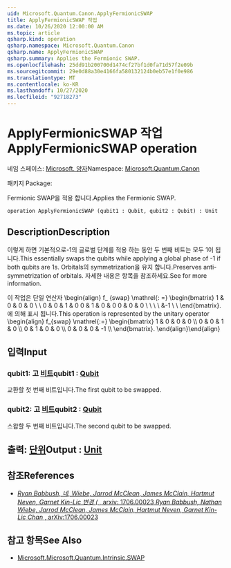 ```yaml
---
uid: Microsoft.Quantum.Canon.ApplyFermionicSWAP
title: ApplyFermionicSWAP 작업
ms.date: 10/26/2020 12:00:00 AM
ms.topic: article
qsharp.kind: operation
qsharp.namespace: Microsoft.Quantum.Canon
qsharp.name: ApplyFermionicSWAP
qsharp.summary: Applies the Fermionic SWAP.
ms.openlocfilehash: 25dd91b200700d1474cf27bf1d0fa71d57f2e09b
ms.sourcegitcommit: 29e0d88a30e4166fa580132124b0eb57e1f0e986
ms.translationtype: MT
ms.contentlocale: ko-KR
ms.lasthandoff: 10/27/2020
ms.locfileid: "92718273"
---
```

# <a name="applyfermionicswap-operation"></a><span data-ttu-id="dae60-102">ApplyFermionicSWAP 작업</span><span class="sxs-lookup"><span data-stu-id="dae60-102">ApplyFermionicSWAP operation</span></span>

<span data-ttu-id="dae60-103">네임 스페이스: [Microsoft. 양자](xref:Microsoft.Quantum.Canon)</span><span class="sxs-lookup"><span data-stu-id="dae60-103">Namespace: [Microsoft.Quantum.Canon](xref:Microsoft.Quantum.Canon)</span></span>

<span data-ttu-id="dae60-104">패키지 [](https://nuget.org/packages/)</span><span class="sxs-lookup"><span data-stu-id="dae60-104">Package: [](https://nuget.org/packages/)</span></span>


<span data-ttu-id="dae60-105">Fermionic SWAP을 적용 합니다.</span><span class="sxs-lookup"><span data-stu-id="dae60-105">Applies the Fermionic SWAP.</span></span>

```qsharp
operation ApplyFermionicSWAP (qubit1 : Qubit, qubit2 : Qubit) : Unit
```


## <a name="description"></a><span data-ttu-id="dae60-106">Description</span><span class="sxs-lookup"><span data-stu-id="dae60-106">Description</span></span>

<span data-ttu-id="dae60-107">이렇게 하면 기본적으로-1의 글로벌 단계를 적용 하는 동안 두 번째 비트는 모두 1이 됩니다.</span><span class="sxs-lookup"><span data-stu-id="dae60-107">This essentially swaps the qubits while applying a global phase of -1 if both qubits are 1s.</span></span> <span data-ttu-id="dae60-108">Orbitals의 symmetrization을 유지 합니다.</span><span class="sxs-lookup"><span data-stu-id="dae60-108">Preserves anti-symmetrization of orbitals.</span></span>
<span data-ttu-id="dae60-109">자세한 내용은  항목을 참조하세요.</span><span class="sxs-lookup"><span data-stu-id="dae60-109">See  for more information.</span></span>

<span data-ttu-id="dae60-110">이 작업은 단일 연산자 \begin{align} f_ {swap} \mathrel{: =} \begin{bmatrix} 1 & 0 & 0 & 0 \\ \\ 0 & 0 & 1 & 0 0 & 1 & 0 & 0 0 & 0 & 0 \\ \\ \\ \\ &-1 \\ \\ \end{bmatrix}.에 의해 표시 됩니다.</span><span class="sxs-lookup"><span data-stu-id="dae60-110">This operation is represented by the unitary operator \begin{align} f_{swap} \mathrel{:=} \begin{bmatrix} 1 & 0 & 0 & 0 \\\\ 0 & 0 & 1 & 0 \\\\ 0 & 1 & 0 & 0 \\\\ 0 & 0 & 0 & -1 \\\\ \end{bmatrix}.</span></span>
<span data-ttu-id="dae60-111">\end{align}</span><span class="sxs-lookup"><span data-stu-id="dae60-111">\end{align}</span></span>

## <a name="input"></a><span data-ttu-id="dae60-112">입력</span><span class="sxs-lookup"><span data-stu-id="dae60-112">Input</span></span>

### <a name="qubit1--qubit"></a><span data-ttu-id="dae60-113">qubit1: 고 [비트](xref:microsoft.quantum.lang-ref.qubit)</span><span class="sxs-lookup"><span data-stu-id="dae60-113">qubit1 : [Qubit](xref:microsoft.quantum.lang-ref.qubit)</span></span>

<span data-ttu-id="dae60-114">교환할 첫 번째 비트입니다.</span><span class="sxs-lookup"><span data-stu-id="dae60-114">The first qubit to be swapped.</span></span>


### <a name="qubit2--qubit"></a><span data-ttu-id="dae60-115">qubit2: 고 [비트](xref:microsoft.quantum.lang-ref.qubit)</span><span class="sxs-lookup"><span data-stu-id="dae60-115">qubit2 : [Qubit](xref:microsoft.quantum.lang-ref.qubit)</span></span>

<span data-ttu-id="dae60-116">스왑할 두 번째 비트입니다.</span><span class="sxs-lookup"><span data-stu-id="dae60-116">The second qubit to be swapped.</span></span>



## <a name="output--unit"></a><span data-ttu-id="dae60-117">출력: [단위](xref:microsoft.quantum.lang-ref.unit)</span><span class="sxs-lookup"><span data-stu-id="dae60-117">Output : [Unit](xref:microsoft.quantum.lang-ref.unit)</span></span>



## <a name="references"></a><span data-ttu-id="dae60-118">참조</span><span class="sxs-lookup"><span data-stu-id="dae60-118">References</span></span>

- [<span data-ttu-id="dae60-119">*Ryan Babbush, 네, Wiebe, Jarrod McClean, James McClain, Hartmut Neven, Garnet Kin-Lic 변경 (* , arxiv: 1706.00023</span><span class="sxs-lookup"><span data-stu-id="dae60-119"> *Ryan Babbush, Nathan Wiebe, Jarrod McClean, James McClain, Hartmut Neven, Garnet Kin-Lic Chan* , arXiv:1706.00023 </span></span>](https://arxiv.org/pdf/1706.00023.pdf)

## <a name="see-also"></a><span data-ttu-id="dae60-120">참고 항목</span><span class="sxs-lookup"><span data-stu-id="dae60-120">See Also</span></span>

- [<span data-ttu-id="dae60-121">Microsoft.</span><span class="sxs-lookup"><span data-stu-id="dae60-121">Microsoft.Quantum.Intrinsic.SWAP</span></span>](xref:Microsoft.Quantum.Intrinsic.SWAP)